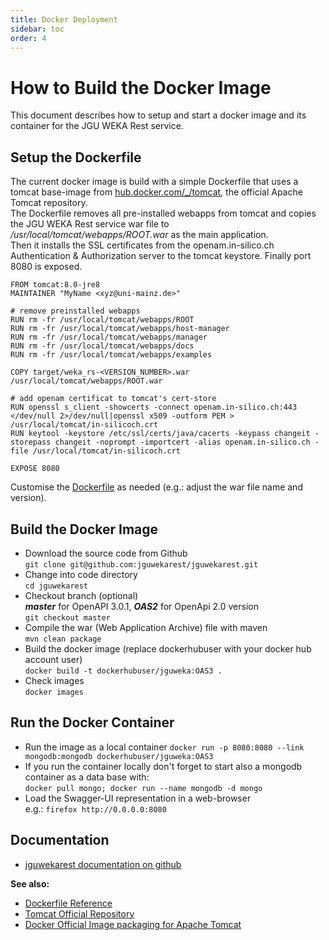 ```yaml
---
title: Docker Deployment 
sidebar: toc
order: 4
---
```


# How to Build the Docker Image

This document describes how to setup and start a docker image and its container for the JGU WEKA Rest service. 


## Setup the Dockerfile
The current docker image is build with a simple Dockerfile that 
uses a tomcat base-image from [hub.docker.com/_/tomcat](https://hub.docker.com/_/tomcat/), the official Apache Tomcat repository.    
The Dockerfile removes all pre-installed webapps from tomcat and copies the JGU WEKA Rest service war file to */usr/local/tomcat/webapps/ROOT.war*
as the main application.   
Then it installs the SSL certificates from the openam.in-silico.ch Authentication & Authorization server to the tomcat keystore.
Finally port 8080 is exposed. 

    
```
FROM tomcat:8.0-jre8
MAINTAINER "MyName <xyz@uni-mainz.de>"

# remove preinstalled webapps 
RUN rm -fr /usr/local/tomcat/webapps/ROOT
RUN rm -fr /usr/local/tomcat/webapps/host-manager
RUN rm -fr /usr/local/tomcat/webapps/manager
RUN rm -fr /usr/local/tomcat/webapps/docs
RUN rm -fr /usr/local/tomcat/webapps/examples

COPY target/weka_rs-<VERSION_NUMBER>.war /usr/local/tomcat/webapps/ROOT.war

# add openam certificat to tomcat's cert-store
RUN openssl s_client -showcerts -connect openam.in-silico.ch:443 </dev/null 2>/dev/null|openssl x509 -outform PEM > /usr/local/tomcat/in-silicoch.crt
RUN keytool -keystore /etc/ssl/certs/java/cacerts -keypass changeit -storepass changeit -noprompt -importcert -alias openam.in-silico.ch -file /usr/local/tomcat/in-silicoch.crt

EXPOSE 8080
```
Customise the [Dockerfile](../Dockerfile) as needed (e.g.: adjust the war file name and version).  

## Build the Docker Image

* Download the source code from Github   
`git clone git@github.com:jguwekarest/jguwekarest.git`
* Change into code directory   
`cd jguwekarest`
* Checkout branch (optional)   
  ***master*** for OpenAPI 3.0.1, ***OAS2*** for OpenApi 2.0 version    
  `git checkout master`
* Compile the war (Web Application Archive) file with maven   
  `mvn clean package`
* Build the docker image (replace dockerhubuser with your docker hub account user)   
  `docker build -t dockerhubuser/jguweka:OAS3 .`
* Check images    
  `docker images`

## Run the Docker Container

* Run the image as a local container 
`docker run -p 8080:8080 --link mongodb:mongodb dockerhubuser/jguweka:OAS3`
* If you run the container locally don't forget to start also a mongodb container as a data base with:   
`docker pull mongo; docker run --name mongodb -d mongo`
* Load the Swagger-UI representation in a web-browser   
e.g.: `firefox http://0.0.0.0:8080`

## Documentation

* [jguwekarest documentation on github](https://jguwekarest.github.io/jguwekarest/)

**See also:**

* [Dockerfile Reference](https://docs.docker.com/engine/reference/builder/)
* [Tomcat Official Repository](https://hub.docker.com/r/_/tomcat/)
* [Docker Official Image packaging for Apache Tomcat ](https://github.com/docker-library/tomcat/) 
